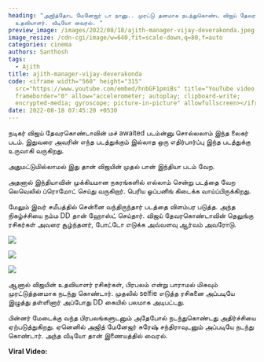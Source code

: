```yaml
---
heading: "அஜித்தோட மேனேஜர் டா நானு.. முரட்டு தனமாக நடந்துகொண்ட விஜய் தேவரகொண்டா
  உதவியாளர். வீடியோ வைரல். "
preview_image: /images/2022/08/18/ajith-manager-vijay-deverakonda.jpeg
image_resize: /cdn-cgi/image/w=640,fit=scale-down,q=80,f=auto
categories: cinema
authors: Santhosh
tags:
  - Ajith
title: ajith-manager-vijay-deverakonda
code: <iframe width="560" height="315"
  src="https://www.youtube.com/embed/hnbGF1pmiBs" title="YouTube video player"
  frameborder="0" allow="accelerometer; autoplay; clipboard-write;
  encrypted-media; gyroscope; picture-in-picture" allowfullscreen></iframe>
date: 2022-08-18 07:45:20 +0530
---
```

நடிகர் விஜய் தேவரகொண்டாவின் மச் awaited படம்ன்னு சொல்லலாம் இந்த லைகர் படம். இதுவரை அவரின் எந்த படத்துக்கும் இல்லாத ஒரு எதிர்பார்ப்பு இந்த படத்துக்கு உருவாகி வருகிறது.

அதுமட்டுமில்லாமல் இது தான் விஜயின் முதல் பான் இந்தியா படம் வேற.

அதனால் இந்தியாவின் முக்கியமான நகரங்களில் எல்லாம் சென்று படத்தை வேற லெவெலில் ப்ரொமோட் செய்து வருகிறார். பெரிய ஓப்பனிங் கிடைக்க வாய்ப்பிருக்கிறது.

மேலும் இவர் சமீபத்தில் சென்னை வந்திருந்தார் படத்தை விளம்பர படுத்த. அந்த நிகழ்ச்சியை நம்ம DD தான் ஹோஸ்ட் செய்தார். விஜய் தேவரகொண்டாவின் தெலுங்கு ரசிகர்கள் அவரை சூழ்ந்தனர், போட்டோ எடுக்க அவ்வளவு ஆர்வம் அவரோடு.

![](/images/2022/08/18/vijay-dev-chennai-meet.jpeg)

![](/images/2022/08/18/vijay-dev-chennai-meet-1.jpeg)

![](/images/2022/08/18/vijay-dev-chennai-meet-2.jpeg)

ஆனால் விஜயின் உதவியாளர் ரசிகர்கள், பிரபலம் என்று பாராமல் மிகவும் முரட்டுத்தனமாக நடந்து கொண்டார். முதலில் selfie எடுத்த ரசிகனை அப்படியே இழுத்து தள்ளினார் அப்போது DD கையில் பலமாக அடிபட்டது.

பின்னர் மேடைக்கு வந்த பிரபலங்களுடனும் அதேபோல் நடந்துகொண்டது அதிர்ச்சியை ஏற்படுத்துகிறது. ஏனெனில் அஜித் மேனேஜர் சுரேஷ் சந்திராவுடனும் அப்படியே நடந்து கொண்டார். அந்த வீடியோ தான் இணையத்தில் வைரல். 

**Viral Video:**